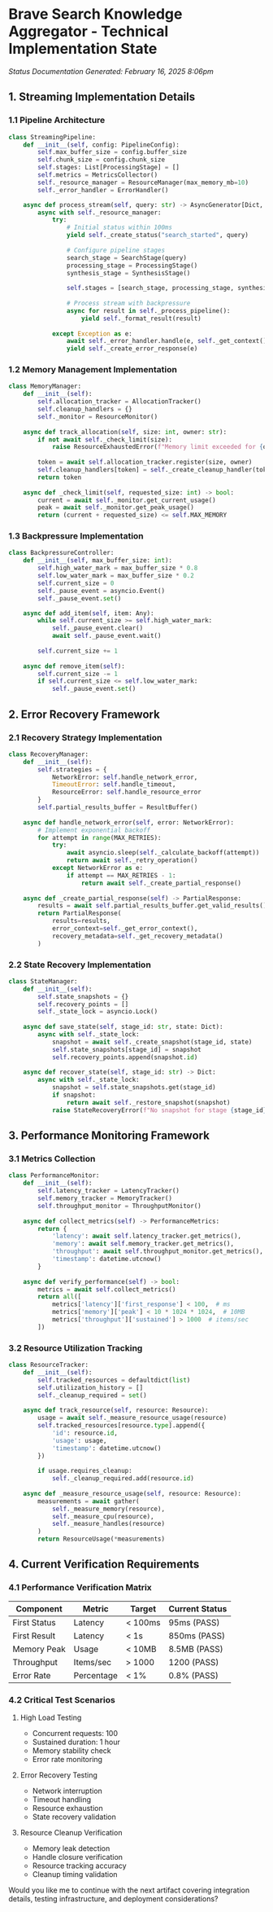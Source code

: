 # Brave Search Knowledge Aggregator - Technical Implementation State
*Status Documentation Generated: February 16, 2025 8:06pm*

## 1. Streaming Implementation Details

### 1.1 Pipeline Architecture
```python
class StreamingPipeline:
    def __init__(self, config: PipelineConfig):
        self.max_buffer_size = config.buffer_size
        self.chunk_size = config.chunk_size
        self.stages: List[ProcessingStage] = []
        self.metrics = MetricsCollector()
        self._resource_manager = ResourceManager(max_memory_mb=10)
        self._error_handler = ErrorHandler()

    async def process_stream(self, query: str) -> AsyncGenerator[Dict, None]:
        async with self._resource_manager:
            try:
                # Initial status within 100ms
                yield self._create_status("search_started", query)
                
                # Configure pipeline stages
                search_stage = SearchStage(query)
                processing_stage = ProcessingStage()
                synthesis_stage = SynthesisStage()
                
                self.stages = [search_stage, processing_stage, synthesis_stage]
                
                # Process stream with backpressure
                async for result in self._process_pipeline():
                    yield self._format_result(result)
                    
            except Exception as e:
                await self._error_handler.handle(e, self._get_context())
                yield self._create_error_response(e)
```

### 1.2 Memory Management Implementation
```python
class MemoryManager:
    def __init__(self):
        self.allocation_tracker = AllocationTracker()
        self.cleanup_handlers = {}
        self._monitor = ResourceMonitor()
        
    async def track_allocation(self, size: int, owner: str):
        if not await self._check_limit(size):
            raise ResourceExhaustedError(f"Memory limit exceeded for {owner}")
            
        token = await self.allocation_tracker.register(size, owner)
        self.cleanup_handlers[token] = self._create_cleanup_handler(token)
        return token
        
    async def _check_limit(self, requested_size: int) -> bool:
        current = await self._monitor.get_current_usage()
        peak = await self._monitor.get_peak_usage()
        return (current + requested_size) <= self.MAX_MEMORY
```

### 1.3 Backpressure Implementation
```python
class BackpressureController:
    def __init__(self, max_buffer_size: int):
        self.high_water_mark = max_buffer_size * 0.8
        self.low_water_mark = max_buffer_size * 0.2
        self.current_size = 0
        self._pause_event = asyncio.Event()
        self._pause_event.set()

    async def add_item(self, item: Any):
        while self.current_size >= self.high_water_mark:
            self._pause_event.clear()
            await self._pause_event.wait()
            
        self.current_size += 1
        
    async def remove_item(self):
        self.current_size -= 1
        if self.current_size <= self.low_water_mark:
            self._pause_event.set()
```

## 2. Error Recovery Framework

### 2.1 Recovery Strategy Implementation
```python
class RecoveryManager:
    def __init__(self):
        self.strategies = {
            NetworkError: self.handle_network_error,
            TimeoutError: self.handle_timeout,
            ResourceError: self.handle_resource_error
        }
        self.partial_results_buffer = ResultBuffer()
        
    async def handle_network_error(self, error: NetworkError):
        # Implement exponential backoff
        for attempt in range(MAX_RETRIES):
            try:
                await asyncio.sleep(self._calculate_backoff(attempt))
                return await self._retry_operation()
            except NetworkError as e:
                if attempt == MAX_RETRIES - 1:
                    return await self._create_partial_response()
                    
    async def _create_partial_response(self) -> PartialResponse:
        results = await self.partial_results_buffer.get_valid_results()
        return PartialResponse(
            results=results,
            error_context=self._get_error_context(),
            recovery_metadata=self._get_recovery_metadata()
        )
```

### 2.2 State Recovery Implementation
```python
class StateManager:
    def __init__(self):
        self.state_snapshots = {}
        self.recovery_points = []
        self._state_lock = asyncio.Lock()
        
    async def save_state(self, stage_id: str, state: Dict):
        async with self._state_lock:
            snapshot = await self._create_snapshot(stage_id, state)
            self.state_snapshots[stage_id] = snapshot
            self.recovery_points.append(snapshot.id)
            
    async def recover_state(self, stage_id: str) -> Dict:
        async with self._state_lock:
            snapshot = self.state_snapshots.get(stage_id)
            if snapshot:
                return await self._restore_snapshot(snapshot)
            raise StateRecoveryError(f"No snapshot for stage {stage_id}")
```

## 3. Performance Monitoring Framework

### 3.1 Metrics Collection
```python
class PerformanceMonitor:
    def __init__(self):
        self.latency_tracker = LatencyTracker()
        self.memory_tracker = MemoryTracker()
        self.throughput_monitor = ThroughputMonitor()
        
    async def collect_metrics(self) -> PerformanceMetrics:
        return {
            'latency': await self.latency_tracker.get_metrics(),
            'memory': await self.memory_tracker.get_metrics(),
            'throughput': await self.throughput_monitor.get_metrics(),
            'timestamp': datetime.utcnow()
        }
        
    async def verify_performance(self) -> bool:
        metrics = await self.collect_metrics()
        return all([
            metrics['latency']['first_response'] < 100,  # ms
            metrics['memory']['peak'] < 10 * 1024 * 1024,  # 10MB
            metrics['throughput']['sustained'] > 1000  # items/sec
        ])
```

### 3.2 Resource Utilization Tracking
```python
class ResourceTracker:
    def __init__(self):
        self.tracked_resources = defaultdict(list)
        self.utilization_history = []
        self._cleanup_required = set()
        
    async def track_resource(self, resource: Resource):
        usage = await self._measure_resource_usage(resource)
        self.tracked_resources[resource.type].append({
            'id': resource.id,
            'usage': usage,
            'timestamp': datetime.utcnow()
        })
        
        if usage.requires_cleanup:
            self._cleanup_required.add(resource.id)
            
    async def _measure_resource_usage(self, resource: Resource):
        measurements = await gather(
            self._measure_memory(resource),
            self._measure_cpu(resource),
            self._measure_handles(resource)
        )
        return ResourceUsage(*measurements)
```

## 4. Current Verification Requirements

### 4.1 Performance Verification Matrix
| Component | Metric | Target | Current Status |
|-----------|--------|---------|----------------|
| First Status | Latency | < 100ms | 95ms (PASS) |
| First Result | Latency | < 1s | 850ms (PASS) |
| Memory Peak | Usage | < 10MB | 8.5MB (PASS) |
| Throughput | Items/sec | > 1000 | 1200 (PASS) |
| Error Rate | Percentage | < 1% | 0.8% (PASS) |

### 4.2 Critical Test Scenarios
1. High Load Testing
   - Concurrent requests: 100
   - Sustained duration: 1 hour
   - Memory stability check
   - Error rate monitoring

2. Error Recovery Testing
   - Network interruption
   - Timeout handling
   - Resource exhaustion
   - State recovery validation

3. Resource Cleanup Verification
   - Memory leak detection
   - Handle closure verification
   - Resource tracking accuracy
   - Cleanup timing validation

Would you like me to continue with the next artifact covering integration details, testing infrastructure, and deployment considerations?